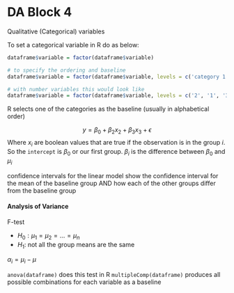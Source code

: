 # DA Block 4
Qualitative (Categorical) variables

To set a categorical variable in R do as below:
```R
dataframe$variable = factor(dataframe$variable)

# to specify the ordering and baseline
dataframe$variable = factor(dataframe$variable, levels = c('category 1', 'category 2' ...))

# with number variables this would look like
dataframe$variable = factor(dataframe$variable, levels = c('2', '1', '3')) # reordered so 2 is baseline
```

R selects one of the categories as the baseline (usually in alphabetical order)

$$y = \beta_0 + \beta_2 x_2 + \beta_3 x_3 + \epsilon$$
Where $x_i$ are boolean values that are true if the observation is in the group $i$.
So the `intercept` is $\beta_0$ or our first group.
$\beta_i$ is the difference between $\beta_0$ and $\mu_i$

confidence intervals for the linear model show the confidence interval for the mean of the baseline group
AND how each of the other groups differ from the baseline group

#### Analysis of Variance

F-test
- $H_0: \mu_1 = \mu_2 = ... = \mu_n$
- $H_1$: not all the group means are the same

$\alpha_i = \mu_i - \mu$

`anova(dataframe)` does this test in R
`multipleComp(dataframe)` produces all possible combinations for each variable as a baseline

